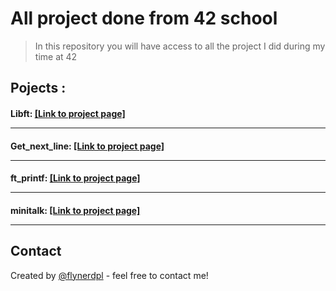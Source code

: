 # All project done from 42 school
> In this repository you will have access to all the project I did during my time at 42

## Pojects :
#### Libft: [[Link to project page]](libft/)  <br/> <hr/>
#### Get_next_line:  [[Link to project page]](get_next_line/)  <br/> <hr/>
#### ft_printf:  [[Link to project page]](ft_printf/)  <br/> <hr/>
#### minitalk:  [[Link to project page]](minitalk/)  <br/> <hr/>

## Contact
Created by [@flynerdpl](https://www.flynerd.pl/) - feel free to contact me!
